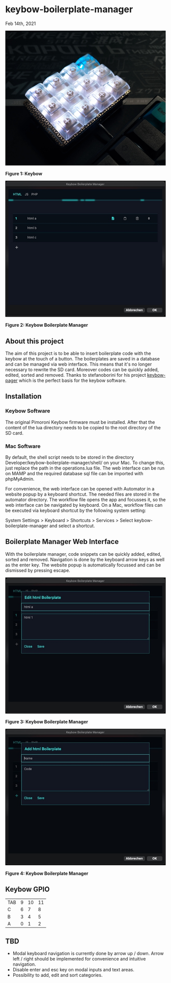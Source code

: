 # keybow-boilerplate-manager
Feb 14th, 2021


![](https://github.com/felixfreyer/keybow-boilerplate-manager/raw/main/images/keybow.jpg)

**Figure 1: Keybow**

![](https://github.com/felixfreyer/keybow-boilerplate-manager/raw/main/images/keybow-boilerplate-manager-1.jpg)

**Figure 2: Keybow Boilerplate Manager**


## About this project

The aim of this project is to be able to insert boilerplate code with the keybow at the touch of a button. The boilerplates are saved in a database and can be managed via web interface. This means that it's no longer necessary to rewrite the SD card. Moreover codes can be quickly added, edited, sorted and removed.
Thanks to stefanoborini for his project [keybow-pager](https://github.com/stefanoborini/keybow-pager) which is the perfect basis for the keybow software.




## Installation

### Keybow Software
The original Pimoroni Keybow firmware must be installed. After that the content of the lua directory needs to be copied to the root directory of the SD card.

### Mac Software
By default, the shell script needs to be stored in the directory Developer/keybow-boilerplate-manager/shell/ on your Mac. To change this, just replace the path in the operations.lua file.
The web interface can be run on MAMP and the required database sql file can be imported with phpMyAdmin.

For convenience, the web interface can be opened with Automator in a website popup by a keyboard shortcut. The needed files are stored in the automator directory. The workflow file opens the app and focusses it, so the web interface can be navigated by keyboard. On a Mac, workflow files can be executed via keyboard shortcut by the following system setting:

System Settings > Keyboard > Shortcuts > Services > Select keybow-boilerplate-manager and select a shortcut.




## Boilerplate Manager Web Interface
With the boilerplate manager, code snippets can be quickly added, edited, sorted and removed.
Navigation is done by the keyboard arrow keys as well as the enter key.
The website popup is automatically focussed and can be dismissed by pressing escape.

![](https://github.com/felixfreyer/keybow-boilerplate-manager/raw/main/images/keybow-boilerplate-manager-2.jpg)

**Figure 3: Keybow Boilerplate Manager**

![](https://github.com/felixfreyer/keybow-boilerplate-manager/raw/main/images/keybow-boilerplate-manager-3.jpg)

**Figure 4: Keybow Boilerplate Manager**


## Keybow GPIO

|     |   |    |    |
|-----|---|----|----|
| TAB | 9 | 10 | 11 |
| C   | 6 | 7  | 8  |
| B   | 3 | 4  | 5  |
| A   | 0 | 1  | 2  |




## TBD
- Modal keyboard navigation is currently done by arrow up / down. Arrow left / right should be implemented for convenience and intuitive navigation.
- Disable enter and esc key on modal inputs and text areas.
- Possibility to add, edit and sort categories.